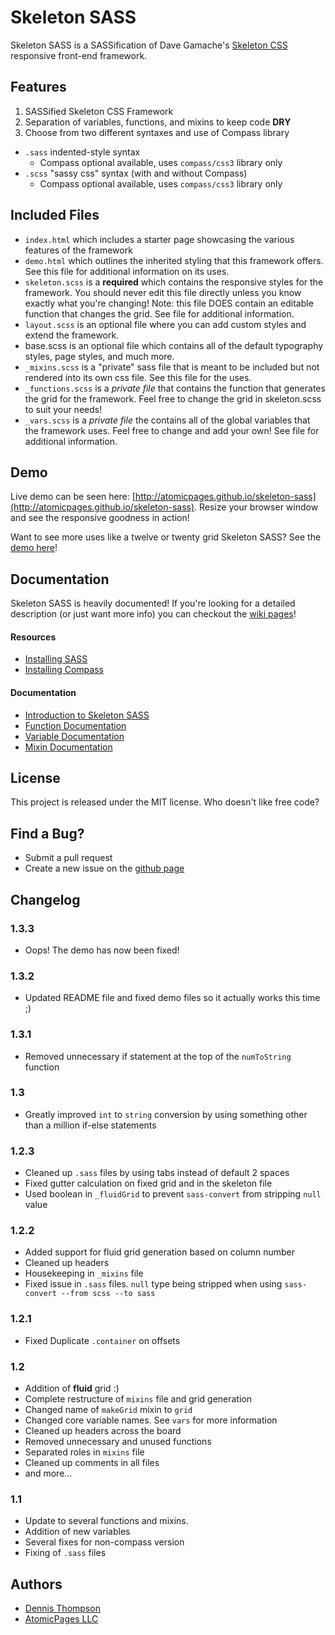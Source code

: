 Skeleton SASS
=============

Skeleton SASS is a SASSification of Dave Gamache's [Skeleton CSS](http://getskeleton.com) responsive front-end framework.

Features
--------
1. SASSified Skeleton CSS Framework
2. Separation of variables, functions, and mixins to keep code **DRY**
3. Choose from two different syntaxes and use of Compass library
  * `.sass` indented-style syntax
     * Compass optional available, uses `compass/css3` library only
  * `.scss` "sassy css" syntax (with and without Compass)
     * Compass optional available, uses `compass/css3` library only

Included Files
--------------
* `index.html` which includes a starter page showcasing the various features of the framework
* `demo.html` which outlines the inherited styling that this framework offers. See this file for additional information on its uses.
* `skeleton.scss` is a **required** which contains the responsive styles for the framework. You should never edit this file directly unless you know exactly what you're changing! Note: this file DOES contain an editable function that changes the grid. See file for additional information.
* `layout.scss` is an optional file where you can add custom styles and extend the framework.
* base.scss is an optional file which contains all of the default typography styles, page styles, and much more.
* `_mixins.scss` is a "private" sass file that is meant to be included but not rendered into its own css file. See this file for the uses.
* `_functions.scss` is a _private file_ that contains the function that generates the grid for the framework. Feel free to change the grid in skeleton.scss to suit your needs!
* `_vars.scss` is a _private file_ the contains all of the global variables that the framework uses. Feel free to change and add your own! See file for additional information.

Demo
----
Live demo can be seen here: [http://atomicpages.github.io/skeleton-sass](http://atomicpages.github.io/skeleton-sass). Resize your browser window and see the responsive goodness in action!

Want to see more uses like a twelve or twenty grid Skeleton SASS? See the [demo here](http://atomicpages.github.io/skeleton-sass/demo.html)!

Documentation
-------------
Skeleton SASS is heavily documented! If you're looking for a detailed description (or just want more info) you can checkout the [wiki pages](https://github.com/atomicpages/skeleton-sass/wiki/_pages)!

#### Resources
* [Installing SASS](https://github.com/atomicpages/skeleton-sass/wiki/Installing-SASS)
* [Installing Compass](https://github.com/atomicpages/skeleton-sass/wiki/Installing-Compass)


#### Documentation
* [Introduction to Skeleton SASS](https://github.com/atomicpages/skeleton-sass/wiki/Introduction-to-Skeleton-SASS)
* [Function Documentation](https://github.com/atomicpages/skeleton-sass/wiki/Function-Documentation)
* [Variable Documentation](https://github.com/atomicpages/skeleton-sass/wiki/Variable-Documentation)
* [Mixin Documentation](https://github.com/atomicpages/skeleton-sass/wiki/Mixin-Documentation)

License
-------
This project is released under the MIT license. Who doesn't like free code?

Find a Bug?
-----------
* Submit a pull request
* Create a new issue on the [github page](https://github.com/atomicpages/skeleton-sass/)

Changelog
---------
### 1.3.3
* Oops! The demo has now been fixed!

### 1.3.2
* Updated README file and fixed demo files so it actually works this time ;)

### 1.3.1
* Removed unnecessary if statement at the top of the `numToString` function

### 1.3
* Greatly improved `int` to `string` conversion by using something other than a million if-else statements

### 1.2.3
* Cleaned up `.sass` files by using tabs instead of default 2 spaces
* Fixed gutter calculation on fixed grid and in the skeleton file
* Used boolean in `_fluidGrid` to prevent `sass-convert` from stripping `null` value

### 1.2.2
* Added support for fluid grid generation based on column number
* Cleaned up headers
* Housekeeping in `_mixins` file
* Fixed issue in `.sass` files. `null` type being stripped when using `sass-convert --from scss --to sass`

### 1.2.1
* Fixed Duplicate `.container` on offsets

### 1.2
* Addition of **fluid** grid :)
* Complete restructure of `mixins` file and grid generation
* Changed name of `makeGrid` mixin to `grid`
* Changed core variable names. See `vars` for more information
* Cleaned up headers across the board
* Removed unnecessary and unused functions
* Separated roles in `mixins` file
* Cleaned up comments in all files
* and more...

### 1.1
* Update to several functions and mixins.
* Addition of new variables
* Several fixes for non-compass version
* Fixing of `.sass` files

Authors
-------
* [Dennis Thompson](http://dennis-thompson.com/)
* [AtomicPages LLC](http://www.atomicpages.net/)

